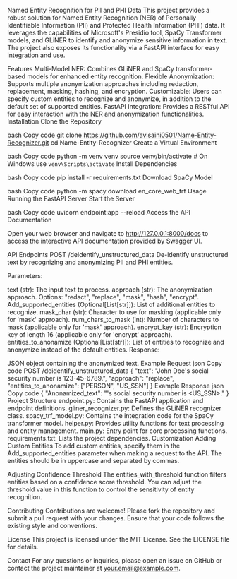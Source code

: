 Named Entity Recognition for PII and PHI Data
This project provides a robust solution for Named Entity Recognition (NER) of Personally Identifiable Information (PII) and Protected Health Information (PHI) data. It leverages the capabilities of Microsoft's Presidio tool, SpaCy Transformer models, and GLiNER to identify and anonymize sensitive information in text. The project also exposes its functionality via a FastAPI interface for easy integration and use.

Features
Multi-Model NER: Combines GLiNER and SpaCy transformer-based models for enhanced entity recognition.
Flexible Anonymization: Supports multiple anonymization approaches including redaction, replacement, masking, hashing, and encryption.
Customizable: Users can specify custom entities to recognize and anonymize, in addition to the default set of supported entities.
FastAPI Integration: Provides a RESTful API for easy interaction with the NER and anonymization functionalities.
Installation
Clone the Repository

bash
Copy code
git clone https://github.com/avisaini0501/Name-Entity-Recognizer.git
cd Name-Entity-Recognizer
Create a Virtual Environment

bash
Copy code
python -m venv venv
source venv/bin/activate  # On Windows use `venv\Scripts\activate`
Install Dependencies

bash
Copy code
pip install -r requirements.txt
Download SpaCy Model

bash
Copy code
python -m spacy download en_core_web_trf
Usage
Running the FastAPI Server
Start the Server

bash
Copy code
uvicorn endpoint:app --reload
Access the API Documentation

Open your web browser and navigate to http://127.0.0.1:8000/docs to access the interactive API documentation provided by Swagger UI.

API Endpoints
POST /deidentify_unstructured_data
De-identify unstructured text by recognizing and anonymizing PII and PHI entities.

Parameters:

text (str): The input text to process.
approach (str): The anonymization approach. Options: "redact", "replace", "mask", "hash", "encrypt".
Add_supported_entities (Optional[List[str]]): List of additional entities to recognize.
mask_char (str): Character to use for masking (applicable only for 'mask' approach).
num_chars_to_mask (int): Number of characters to mask (applicable only for 'mask' approach).
encrypt_key (str): Encryption key of length 16 (applicable only for 'encrypt' approach).
entities_to_anonamize (Optional[List[str]]): List of entities to recognize and anonymize instead of the default entities.
Response:

JSON object containing the anonymized text.
Example Request
json
Copy code
POST /deidentify_unstructured_data
{
  "text": "John Doe's social security number is 123-45-6789.",
  "approach": "replace",
  "entities_to_anonamize": ["PERSON", "US_SSN"]
}
Example Response
json
Copy code
{
  "Anonamized_text": "<PERSON>'s social security number is <US_SSN>."
}
Project Structure
endpoint.py: Contains the FastAPI application and endpoint definitions.
gliner_recognizer.py: Defines the GLiNER recognizer class.
spacy_trf_model.py: Contains the integration code for the SpaCy transformer model.
helper.py: Provides utility functions for text processing and entity management.
main.py: Entry point for core processing functions.
requirements.txt: Lists the project dependencies.
Customization
Adding Custom Entities
To add custom entities, specify them in the Add_supported_entities parameter when making a request to the API. The entities should be in uppercase and separated by commas.

Adjusting Confidence Threshold
The entities_with_threshold function filters entities based on a confidence score threshold. You can adjust the threshold value in this function to control the sensitivity of entity recognition.

Contributing
Contributions are welcome! Please fork the repository and submit a pull request with your changes. Ensure that your code follows the existing style and conventions.

License
This project is licensed under the MIT License. See the LICENSE file for details.

Contact
For any questions or inquiries, please open an issue on GitHub or contact the project maintainer at your.email@example.com.

